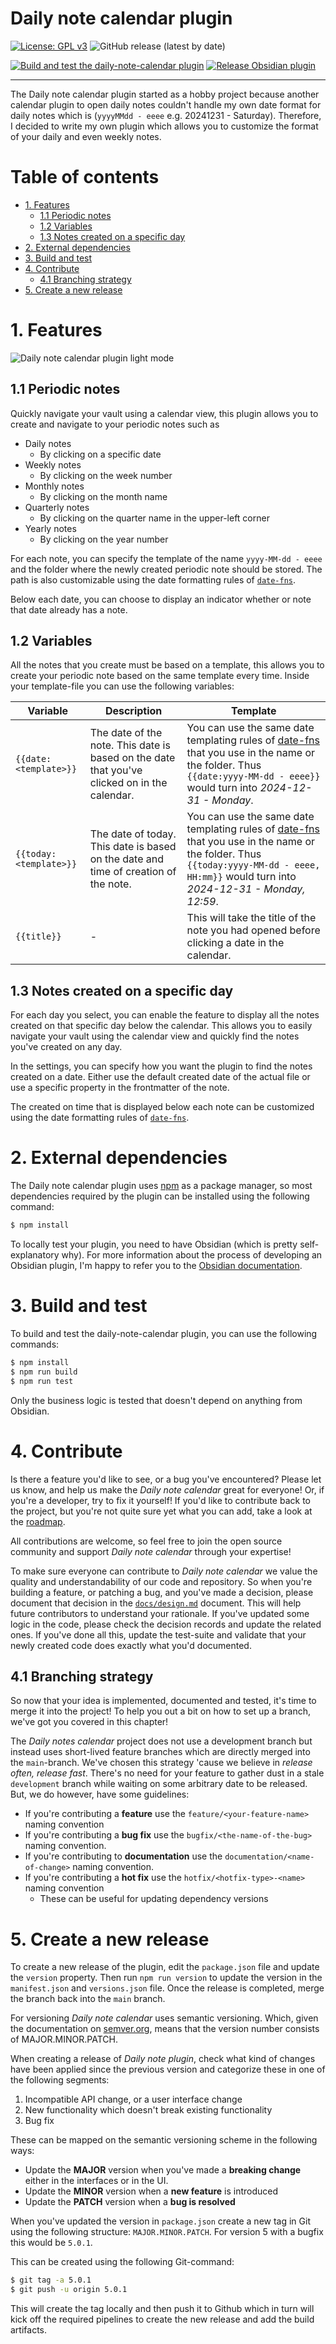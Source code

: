 # Daily note calendar plugin

[![License: GPL v3](https://img.shields.io/badge/License-GPLv3-blue.svg)](https://www.gnu.org/licenses/gpl-3.0)
![GitHub release (latest by date)](https://img.shields.io/github/v/release/bartkessels/daily-note-calendar)

[![Build and test the daily-note-calendar plugin](https://github.com/bartkessels/daily-note-calendar/actions/workflows/build_test.yml/badge.svg)](https://github.com/bartkessels/daily-note-calendar/actions/workflows/build_test.yml)
[![Release Obsidian plugin](https://github.com/bartkessels/daily-note-calendar/actions/workflows/release.yml/badge.svg)](https://github.com/bartkessels/daily-note-calendar/actions/workflows/release.yml)

---

The Daily note calendar plugin started as a hobby project because another calendar plugin to open daily notes couldn't handle my own date format for daily notes which is (`yyyyMMdd - eeee` e.g. 20241231 - Saturday). Therefore, I decided to write my own plugin which allows you to customize the format of your daily and even weekly notes.

# Table of contents

- [1. Features](#1-features)
  - [1.1 Periodic notes](#11-periodic-notes)
  - [1.2 Variables](#12-variables)
  - [1.3 Notes created on a specific day](#13-notes-created-on-a-specific-day)
- [2. External dependencies](#2-external-dependencies)
- [3. Build and test](#3-build-and-test)
- [4. Contribute](#4-contribute)
  - [4.1 Branching strategy](#41-branching-strategy)
- [5. Create a new release](#5-create-a-new-release)

# 1. Features

![Daily note calendar plugin light mode](./docs/images/daily-note-calendar-light-mode.png)

## 1.1 Periodic notes

Quickly navigate your vault using a calendar view, this plugin allows you to create and navigate to your periodic notes such as

- Daily notes
  - By clicking on a specific date
- Weekly notes
  - By clicking on the week number
- Monthly notes
  - By clicking on the month name
- Quarterly notes
  - By clicking on the quarter name in the upper-left corner
- Yearly notes
  - By clicking on the year number

For each note, you can specify the template of the name `yyyy-MM-dd - eeee` and the folder where the newly created periodic note should be stored.
The path is also customizable using the date formatting rules of [`date-fns`](https://date-fns.org/docs/format).


Below each date, you can choose to display an indicator whether or note that date already has a note.

## 1.2 Variables

All the notes that you create must be based on a template, this allows you to create your periodic note based on the same template every time.
Inside your template-file you can use the following variables:

| Variable               | Description                                                                                  | Template                                                                                                                                                                                                                   |
|------------------------|----------------------------------------------------------------------------------------------|----------------------------------------------------------------------------------------------------------------------------------------------------------------------------------------------------------------------------|
| `{{date:<template>}}`  | The date of the note. This date is based on the date that you've clicked on in the calendar. | You can use the same date templating rules of [date-fns](https://date-fns.org/docs/format) that you use in the name or the folder. Thus `{{date:yyyy-MM-dd - eeee}}` would turn into _2024-12-31 - Monday_.                |
| `{{today:<template>}}` | The date of today. This date is based on the date and time of creation of the note.          | You can use the same date templating rules of [date-fns](https://date-fns.org/docs/format) that you use in the name or the folder. Thus `{{today:yyyy-MM-dd - eeee, HH:mm}}` would turn into _2024-12-31 - Monday, 12:59_. |
| `{{title}}`            | -                                                                                            | This will take the title of the note you had opened before clicking a date in the calendar.                                                                                                                                |

## 1.3 Notes created on a specific day

For each day you select, you can enable the feature to display all the notes created on that specific day below the calendar.
This allows you to easily navigate your vault using the calendar view and quickly find the notes you've created on any day.

In the settings, you can specify how you want the plugin to find the notes created on a date. Either use the default created date of the actual file or use a specific property in the frontmatter of the note.

The created on time that is displayed below each note can be customized using the date formatting rules of [`date-fns`](https://date-fns.org/docs/format).

# 2. External dependencies

The Daily note calendar plugin uses [npm](https://nodejs.org/en/learn/getting-started/an-introduction-to-the-npm-package-manager) as a package manager,
so most dependencies required by the plugin can be installed using the following command:

```bash
$ npm install
```

To locally test your plugin, you need to have Obsidian (which is pretty self-explanatory why). For more information about the process of developing an Obsidian plugin, I'm happy to refer you to the
[Obsidian documentation](https://docs.obsidian.md/Plugins/Getting+started/Build+a+plugin).

# 3. Build and test

To build and test the daily-note-calendar plugin, you can use the following commands:

```bash
$ npm install
$ npm run build
$ npm run test
```

Only the business logic is tested that doesn't depend on anything from Obsidian.

# 4. Contribute

Is there a feature you'd like to see, or a bug you've encountered? Please let us know, and help us make the _Daily note calendar_ great for everyone! Or, if you're a developer, try to fix it yourself! If you'd like to contribute back to the project, but you're not quite sure yet what you can add, take a look at the [roadmap](#11-roadmap).

All contributions are welcome, so feel free to join the open source community and support _Daily note calendar_ through your expertise!

To make sure everyone can contribute to _Daily note calendar_ we value the quality and understandability of our code and repository.
So when you're building a feature, or patching a bug, and you've made a decision, please document that decision in the [`docs/design.md`](docs/design.md) document. This will help future contributors to understand your rationale. If you've updated some logic in the code, please check the decision records and update the related ones. If you've done all this, update the test-suite and validate that your newly created code does exactly what you'd documented.

## 4.1 Branching strategy

So now that your idea is implemented, documented and tested, it's time to merge it into the project! To help you out a bit on how to set up a branch, we've got you covered in this chapter!

The _Daily notes calendar_ project does not use a development branch but instead uses short-lived feature branches which are directly merged into the `main`-branch. We've chosen this strategy 'cause we believe in _release often, release fast_. There's no need for your feature to gather dust in a stale `development` branch while waiting on some arbitrary date to be released. But, we do however, have some guidelines:

- If you're contributing a __feature__ use the `feature/<your-feature-name>` naming convention
- If you're contributing a __bug fix__ use the `bugfix/<the-name-of-the-bug>` naming convention.
- If you're contributing to __documentation__ use the `documentation/<name-of-change>` naming convention.
- If you're contributing a __hot fix__ use the `hotfix/<hotfix-type>-<name>` naming convention
  - These can be useful for updating dependency versions

# 5. Create a new release

To create a new release of the plugin, edit the `package.json` file and update the `version` property. Then run `npm run version` to update the version in the `manifest.json` and `versions.json` file.
Once the release is completed, merge the branch back into the `main` branch.

For versioning _Daily note calendar_ uses semantic versioning.
Which, given the documentation on [semver.org](https://semver.org), means that the version number consists of MAJOR.MINOR.PATCH.

When creating a release of _Daily note plugin_, check what kind of changes have been applied since the previous version and categorize these in one of the following segments:

1. Incompatible API change, or a user interface change
2. New functionality which doesn't break existing functionality
3. Bug fix

These can be mapped on the semantic versioning scheme in the following ways:

* Update the __MAJOR__ version when you've made a __breaking change__ either in the interfaces or in the UI.
* Update the __MINOR__ version when a __new feature__ is introduced
* Update the __PATCH__ version when a __bug is resolved__

When you've updated the version in `package.json` create a new tag in Git using the
following structure: `MAJOR.MINOR.PATCH`.
For version 5 with a bugfix this would be `5.0.1`.

This can be created using the following Git-command:

```bash
$ git tag -a 5.0.1
$ git push -u origin 5.0.1
```

This will create the tag locally and then push it to Github which in turn will kick off the required
pipelines to create the new release and add the build artifacts.
